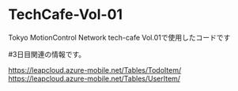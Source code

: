 TechCafe-Vol-01
===============

Tokyo MotionControl Network tech-cafe Vol.01で使用したコードです




#3日目関連の情報です。

https://leapcloud.azure-mobile.net/Tables/TodoItem/
https://leapcloud.azure-mobile.net/Tables/UserItem/

